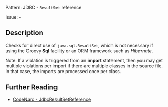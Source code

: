 Pattern: JDBC - `ResultSet` reference

Issue: -

## Description

Checks for direct use of `java.sql.ResultSet`, which is not necessary if using the Groovy **Sql** facility or an ORM framework such as *Hibernate*.

Note: If a violation is triggered from an **import** statement, then you may get multiple violations per import if there are multiple classes in the source file. In that case, the imports are processed once per class.

## Further Reading

* [CodeNarc - JdbcResultSetReference](https://codenarc.github.io/CodeNarc/codenarc-rules-jdbc.html#jdbcresultsetreference-rule)